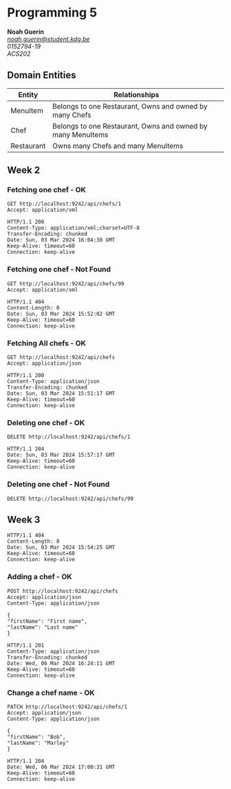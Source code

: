 # Programming 5

**Noah Guerin**  
*noah.guerin@student.kdg.be*  
*0152794-19*  
*ACS202*  

## Domain Entities

| Entity     | Relationships                                               |
|------------|-------------------------------------------------------------|
| MenuItem   | Belongs to one Restaurant, Owns and owned by many Chefs     |
| Chef       | Belongs to one Restaurant, Owns and owned by many MenuItems |
| Restaurant | Owns many Chefs and many MenuItems                          |

## Week 2

### Fetching one chef - OK

```
GET http://localhost:9242/api/chefs/1
Accept: application/xml
```
```
HTTP/1.1 200 
Content-Type: application/xml;charset=UTF-8
Transfer-Encoding: chunked
Date: Sun, 03 Mar 2024 16:04:38 GMT
Keep-Alive: timeout=60
Connection: keep-alive
```

### Fetching one chef - Not Found

```
GET http://localhost:9242/api/chefs/99
Accept: application/xml
```

```
HTTP/1.1 404
Content-Length: 0
Date: Sun, 03 Mar 2024 15:52:02 GMT
Keep-Alive: timeout=60
Connection: keep-alive
```

### Fetching All chefs - OK

```
GET http://localhost:9242/api/chefs
Accept: application/json
```

```
HTTP/1.1 200
Content-Type: application/json
Transfer-Encoding: chunked
Date: Sun, 03 Mar 2024 15:51:17 GMT
Keep-Alive: timeout=60
Connection: keep-alive
```

### Deleting one chef - OK

```
DELETE http://localhost:9242/api/chefs/1
```
```
HTTP/1.1 204
Date: Sun, 03 Mar 2024 15:57:17 GMT
Keep-Alive: timeout=60
Connection: keep-alive
```

### Deleting one chef - Not Found

```
DELETE http://localhost:9242/api/chefs/99
```

## Week 3

```
HTTP/1.1 404
Content-Length: 0
Date: Sun, 03 Mar 2024 15:54:25 GMT
Keep-Alive: timeout=60
Connection: keep-alive
```

### Adding a chef - OK

```
POST http://localhost:9242/api/chefs
Accept: application/json
Content-Type: application/json

{
"firstName": "First name",
"lastName": "Last name"
}
```

```
HTTP/1.1 201
Content-Type: application/json
Transfer-Encoding: chunked
Date: Wed, 06 Mar 2024 16:24:11 GMT
Keep-Alive: timeout=60
Connection: keep-alive
```

### Change a chef name - OK

```
PATCH http://localhost:9242/api/chefs/1
Accept: application/json
Content-Type: application/json

{
"firstName": "Bob",
"lastName": "Marley"
}
```

```
HTTP/1.1 204
Date: Wed, 06 Mar 2024 17:00:31 GMT
Keep-Alive: timeout=60
Connection: keep-alive
```

